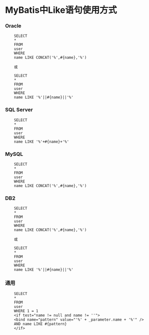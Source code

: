 # MyBatis中Like语句使用方式

### Oracle

```text
    SELECT
    * 
    FROM
    user
    WHERE
    name LIKE CONCAT('%',#{name},'%') 
    
    或 
    
    SELECT
    * 
    FROM
    user
    WHERE
    name LIKE '%'||#{name}||'%'

```

### SQL Server

```text
    SELECT
    * 
    FROM
    user
    WHERE
    name LIKE '%'+#{name}+'%'

```

### MySQL

```text
    SELECT
    * 
    FROM
    user
    WHERE
    name LIKE CONCAT('%',#{name},'%')

```

### DB2

```text
    SELECT
    * 
    FROM
    user
    WHERE
    name LIKE CONCAT('%',#{name},'%')
    
    或 
    
    SELECT
    * 
    FROM
    user
    WHERE
    name LIKE '%'||#{name}||'%'

```

### 通用

```text
    SELECT
    * 
    FROM
    user
    WHERE 1 = 1
    <if test="name != null and name != ''">
    <bind name="pattern" value="'%' + _parameter.name + '%'" />
    AND name LIKE #{pattern}
    </if>

```